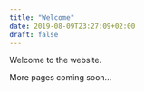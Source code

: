 ```yaml
---
title: "Welcome"
date: 2019-08-09T23:27:09+02:00
draft: false
---
```


Welcome to the website.

More pages coming soon...
